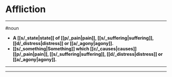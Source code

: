 # Affliction
---
#noun
- **A [[s/_state|state]] of [[p/_pain|pain]], [[s/_suffering|suffering]], [[d/_distress|distress]] or [[a/_agony|agony]].**
- **[[s/_something|Something]] which [[c/_causes|causes]] [[p/_pain|pain]], [[s/_suffering|suffering]], [[d/_distress|distress]] or [[a/_agony|agony]].**
---
---
